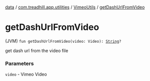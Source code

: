 [data](../../index.md) / [com.treadhill.app.utilities](../index.md) / [VimeoUtils](index.md) / [getDashUrlFromVideo](./get-dash-url-from-video.md)

# getDashUrlFromVideo

(JVM) `fun getDashUrlFromVideo(video: Video): `[`String`](https://kotlinlang.org/api/latest/jvm/stdlib/kotlin/-string/index.html)`?`

get dash url from the video file

### Parameters

`video` - Vimeo Video